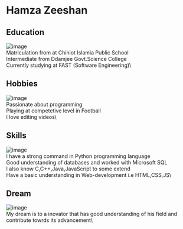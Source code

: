 # Hamza Zeeshan
## Education
![image](https://github.com/user-attachments/assets/411af2f9-248f-400a-90b3-e19ea575ee15)\
Matriculation from at Chiniot Islamia Public School\
Intermediate from Ddamjee Govt.Science College\
Currently studying at FAST (Software Engineering)\
## Hobbies
![image](https://github.com/user-attachments/assets/c5c7440a-56d5-4aea-8bf7-77d1c0c58819)\
Passionate about programming\
Playing at competetive level in Football\
I love editing videos\
## Skills
![image](https://github.com/user-attachments/assets/1109f19a-eaec-4e8d-bee9-ceb1be4be1d0)\
I have a strong command in Python programming language\
Good understanding of databases and worked with Microsoft SQL\
I also know C,C++,Java,JavaScript to some extend\
Have a basic understanding in Web-development i.e HTML,CSS,JS\
## Dream
![image](https://github.com/user-attachments/assets/b25a0299-c9cd-424f-9109-9f999d30decd)\
My dream is to a inovator that has good understanding of his field and contribute towrds its advancement\







